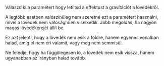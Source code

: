 Válaszd ki a paramétert hogy letiltsd a effektust a gravítációt a lövedékről.

A legtöbb esetben valószínűleg nem szeretné ezt a paramétert használni, mivel a lövedék nem valósághűen viselkedik.
Jobb megoldás, ha nagyon magas lövedékerejét állít be.

Ez azt jelenti, hogy a lövedék nem esik a földre, hanem egyenes vonalban halad, amíg el nem éri valamit, vagy meg nem semmisül.

Ne feledje, hogy ha függőlegesen lő, a lövedék nem esik vissza, hanem ugyanabban az irányban halad tovább.